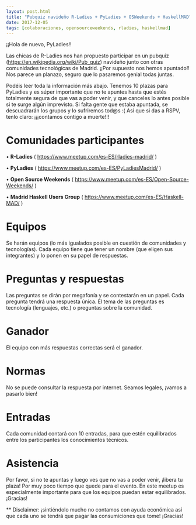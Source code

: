 ```yaml
---
layout: post.html
title: "Pubquiz navideño R-Ladies + PyLadies + OSWeekends + HaskellMAD"
date: 2017-12-05
tags: [colaboraciones, opensourceweekends, rladies, haskellmad]
---
```


¡¡Hola de nuevo, PyLadies!!

Las chicas de R-Ladies nos han propuesto participar en un pubquiz (https://en.wikipedia.org/wiki/Pub_quiz) navideño junto con otras comunidades tecnológicas de Madrid. ¡¡Por supuesto nos hemos apuntado!! Nos parece un planazo, seguro que lo pasaremos genial todas juntas.

Podéis leer toda la información más abajo. Tenemos 10 plazas para PyLadies y es súper importante que no te apuntes hasta que estés totalmente segura de que vas a poder venir, y que canceles lo antes posible si te surge algún imprevisto. Si falta gente que estaba apuntada, se descuadrarán los grupos y lo sufriremos tod@s :( Así que si das a RSPV, tenlo claro: ¡¡¡contamos contigo a muerte!!!

# Comunidades participantes

• **R-Ladies** ( https://www.meetup.com/es-ES/rladies-madrid/ )

• **PyLadies** ( https://www.meetup.com/es-ES/PyLadiesMadrid/ )

• **Open Source Weekends** ( https://www.meetup.com/es-ES/Open-Source-Weekends/ )

• **Madrid Haskell Users Group** ( https://www.meetup.com/es-ES/Haskell-MAD/ )

# Equipos

Se harán equipos (lo más igualados posible en cuestión de comunidades y tecnologías). Cada equipo tiene que tener un nombre (que eligen sus integrantes) y lo ponen en su papel de respuestas.

# Preguntas y respuestas

Las preguntas se dirán por megafonía y se contestarán en un papel. Cada pregunta tendrá una respuesta única. El tema de las preguntas es tecnología (lenguajes, etc.) o preguntas sobre la comunidad.

# Ganador

El equipo con más respuestas correctas será el ganador.

# Normas

No se puede consultar la respuesta por internet. Seamos legales, ¡vamos a pasarlo bien!

# Entradas

Cada comunidad contará con 10 entradas, para que estén equilibrados entre los participantes los conocimientos técnicos.

# Asistencia

Por favor, si no te apuntas y luego ves que no vas a poder venir, ¡libera tu plaza! Por muy poco tiempo que quede para el evento. En este meetup es especialmente importante para que los equipos puedan estar equilibrados. ¡Gracias!

** Disclaimer: ¡sintiéndolo mucho no contamos con ayuda económica así que cada uno se tendrá que pagar las consumiciones que tome! ¡Gracias!
